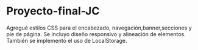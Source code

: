 # Proyecto-final-JC
 Agregué estilos CSS para el encabezado, navegación,banner,secciones y pie de página. Se incluyo diseño responsivo y alineación de elementos. También se implementó el uso de LocalStorage.
